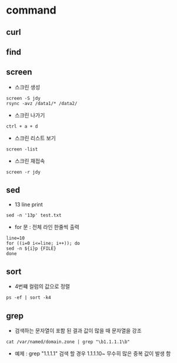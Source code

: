 
# command

## curl

## find

## screen
* 스크린 생성
```
screen -S jdy  
rsync -avz /data1/* /data2/
```
* 스크린 나가기
```
ctrl + a + d
```
  * 스크린 리스트 보기
```
screen -list
```
* 스크린 재접속
```
screen -r jdy
```
## sed
* 13 line print
```
sed -n '13p' test.txt
```

* for 문 : 전체 라인 한줄씩 출력
```
line=10
for ((i=0 i<=line; i++)); do
sed -n ${i}p {FILE}
done
```
  

## sort
* 4번쨰 컬럼의 값으로 정렬
```
ps -ef | sort -k4
```

## grep
- 검색하는 문자열이 포함 된 결과 값이 많을 때 문자열을 강조
```
cat /var/named/domain.zone | grep "\b1.1.1.1\b"
```
- 예제 : grep "1.1.1.1" 검색 할 경우 1.1.1.10~ 무수히 많은 중복 값이 발생 함